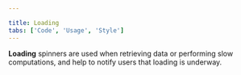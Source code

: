 ```yaml
---

title: Loading
tabs: ['Code', 'Usage', 'Style']
---
```


**Loading** spinners are used when retrieving data or performing slow computations, and help to notify users that loading is underway.

<component 
    name="Loading"
    component="loading" 
    variation="loading"
    codepen="XzebrR"
    hasAngularVersion="true"
    hasReactVersion="true"
    >
</component>
<component 
    name="Loading"
    component="loading" 
    variation="loading--small"
    codepen="Xzebbg"
    hasAngularVersion="true"
    hasReactVersion="true"
    >
</component>
<component-docs component="loading"></component-docs>
